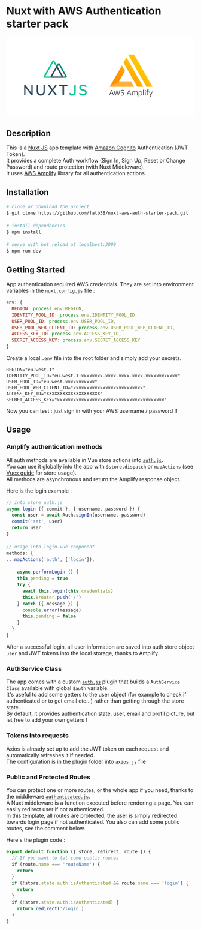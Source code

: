 # Nuxt with AWS Authentication starter pack
![NUXT AWS AMPLIFY](static/nuxt-amplify.png)

## Description
This is a [Nuxt JS](https://nuxtjs.org/) app template with [Amazon Cognito](https://aws.amazon.com/cognito/) Authentication (JWT Token).  
It provides a complete Auth workflow (Sign In, Sign Up, Reset or Change Password) and route protection (with Nuxt Middleware).   
It uses [AWS Amplify](https://docs.amplify.aws/) library for all authentication actions.

## Installation
```bash
# clone or download the project
$ git clone https://github.com/fatb38/nuxt-aws-auth-starter-pack.git

# install dependencies
$ npm install

# serve with hot reload at localhost:3000
$ npm run dev
```

## Getting Started
App authentication required AWS credentials. They are set into environment variables in the [`nuxt.config.js`](./nuxt.config.js) file :

```javascript
env: {
  REGION: process.env.REGION,
  IDENTITY_POOL_ID: process.env.IDENTITY_POOL_ID,
  USER_POOL_ID: process.env.USER_POOL_ID,
  USER_POOL_WEB_CLIENT_ID: process.env.USER_POOL_WEB_CLIENT_ID,
  ACCESS_KEY_ID: process.env.ACCESS_KEY_ID,
  SECRET_ACCESS_KEY: process.env.SECRET_ACCESS_KEY
}
```
Create a local `.env` file into the root folder and simply add your secrets.
```dotenv
REGION="eu-west-1"
IDENTITY_POOL_ID="eu-west-1:xxxxxxxx-xxxx-xxxx-xxxx-xxxxxxxxxxxx"
USER_POOL_ID="eu-west-xxxxxxxxxxx"
USER_POOL_WEB_CLIENT_ID="xxxxxxxxxxxxxxxxxxxxxxxxxx"
ACCESS_KEY_ID="XXXXXXXXXXXXXXXXXXXX"
SECRET_ACCESS_KEY="xxxxxxxxxxxxxxxxxxxxxxxxxxxxxxxxxxxxxxxx"
```
Now you can test : just sign in with your AWS username / password !!

## Usage

### Amplify authentication methods
All auth methods are available in Vue store actions into [`auth.js`](./store/auth.js).  
You can use it globally into the app with `$store.dispatch` or `mapActions` (see [Vuex guide](https://vuex.vuejs.org/fr/guide/actions.html) for store usage).  
All methods are asynchronous and return the Amplify response object.

Here is the login example :
```javascript
// into store auth.js
async login ({ commit }, { username, password }) {
  const user = await Auth.signIn(username, password)
  commit('set', user)
  return user
}

// usage into login.vue component
methods: {
...mapActions('auth', ['login']),

    async performLogin () {
    this.pending = true
    try {
      await this.login(this.credentials)
      this.$router.push('/')
    } catch ({ message }) {
      console.error(message)
      this.pending = false
    }
  }
}
```

After a successful login, all user information are saved into auth store object `user` and JWT tokens into the local storage, thanks to Amplify.


### AuthService Class
The app comes with a custom [`auth.js`](./plugins/auth.js) plugin that builds a `AuthService Class` available with global `$auth` variable.  
It's useful to add some getters to the user object (for example to check if authenticated or to get email etc...) rather than getting through the store state.    
By default, it provides authentication state, user, email and profil picture, but let free to add your own getters !

### Tokens into requests
Axios is already set up to add the JWT token on each request and automatically refreshes it if needed.  
The configuration is in the plugin folder into [`axios.js`](./plugins/axios.js) file


### Public and Protected Routes
You can protect one or more routes, or the whole app if you need, thanks to the middleware [`authenticated.js`](./middleware/authenticated.js).  
A Nuxt middleware is a function executed before rendering a page. You can easily redirect user if not authenticated.  
In this template, all routes are protected, the user is simply redirected towards login page if not authenticated. You also can add some public routes, see the comment below.

Here's the plugin code :
```javascript
export default function ({ store, redirect, route }) {
  // If you want to let some public routes
  if (route.name === 'routeName') {
    return
  }
  if (!store.state.auth.isAuthenticated && route.name === 'login') {
    return
  }
  if (!store.state.auth.isAuthenticated) {
    return redirect('/login')
  }
}
```
